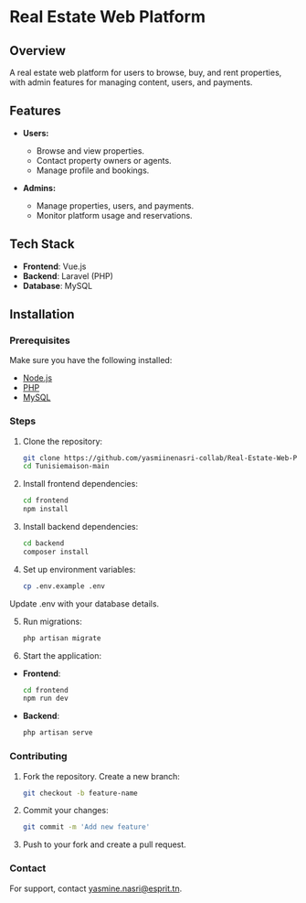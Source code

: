 # Real Estate Web Platform

## Overview
A real estate web platform for users to browse, buy, and rent properties, with admin features for managing content, users, and payments.

## Features
- **Users:**
  - Browse and view properties.
  - Contact property owners or agents.
  - Manage profile and bookings.

- **Admins:**
  - Manage properties, users, and payments.
  - Monitor platform usage and reservations.

## Tech Stack
- **Frontend**: Vue.js
- **Backend**: Laravel (PHP)
- **Database**: MySQL

## Installation

### Prerequisites
Make sure you have the following installed:
- [Node.js](https://nodejs.org/)
- [PHP](https://www.php.net/)
- [MySQL](https://www.mysql.com/)

### Steps
1. Clone the repository:
   ```bash
   git clone https://github.com/yasmiinenasri-collab/Real-Estate-Web-Platform.git
   cd Tunisiemaison-main
   
2. Install frontend dependencies:
   ```bash
   cd frontend
   npm install

3. Install backend dependencies:
    ```bash
    cd backend
    composer install

4. Set up environment variables:
    ```bash
    cp .env.example .env
Update .env with your database details.

5. Run migrations:
    ```bash
    php artisan migrate

6. Start the application:
- **Frontend**:
    ```bash
  cd frontend
  npm run dev

- **Backend**:
   ```bash
   php artisan serve
### Contributing
1. Fork the repository.
    Create a new branch:
    ```bash
    git checkout -b feature-name
2. Commit your changes:
    ```bash
    git commit -m 'Add new feature'
3. Push to your fork and create a pull request.
### Contact
For support, contact yasmine.nasri@esprit.tn.
